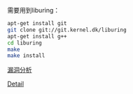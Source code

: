 需要用到liburing：
```bash
apt-get install git
git clone git://git.kernel.dk/liburing
apt-get install g++
cd liburing
make
make install
```


[漏洞分析](https://mp.weixin.qq.com/s?__biz=MzI0MTY5NDQyMw==&mid=2247484482&idx=1&sn=c1755dcedfd49aa8e1e0114698b14c24&chksm=e906e7fade716eecb664136a031bf5a9c6cfbe86135322c260bb82bd01b6023bc5c84c94f4f9&scene=178&cur_album_id=2738236009997533185#rd)

[Detail](https://blog.hacktivesecurity.com/index.php/2022/12/21/cve-2022-2602-dirtycred-file-exploitation-applied-on-an-io_uring-uaf/)


